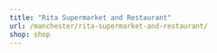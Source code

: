 ```yaml
---
title: "Rita Supermarket and Restaurant"
url: /manchester/rita-supermarket-and-restaurant/
shop: shop
---
```

